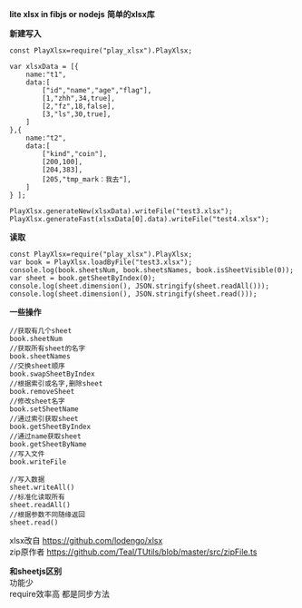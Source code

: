 **lite xlsx in fibjs or nodejs**
**简单的xlsx库**

**新建写入**
```
const PlayXlsx=require("play_xlsx").PlayXlsx;

var xlsxData = [{
    name:"t1",
    data:[
        ["id","name","age","flag"],
        [1,"zhh",34,true],
        [2,"fz",18,false],
        [3,"ls",30,true],
    ]
},{
    name:"t2",
    data:[
        ["kind","coin"],
        [200,100],
        [204,383],
        [205,"tmp_mark：我去"],
    ]
} ];

PlayXlsx.generateNew(xlsxData).writeFile("test3.xlsx");
PlayXlsx.generateFast(xlsxData[0].data).writeFile("test4.xlsx");
```

**读取**
```
const PlayXlsx=require("play_xlsx").PlayXlsx;
var book = PlayXlsx.loadByFile("test3.xlsx");
console.log(book.sheetsNum, book.sheetsNames, book.isSheetVisible(0));
var sheet = book.getSheetByIndex(0);
console.log(sheet.dimension(), JSON.stringify(sheet.readAll()));
console.log(sheet.dimension(), JSON.stringify(sheet.read()));
```

**一些操作**
```
//获取有几个sheet
book.sheetNum
//获取所有sheet的名字
book.sheetNames
//交换sheet顺序
book.swapSheetByIndex 
//根据索引或名字,删除sheet
book.removeSheet 
//修改sheet名字
book.setSheetName
//通过索引获取sheet
book.getSheetByIndex
//通过name获取sheet
book.getSheetByName
//写入文件
book.writeFile

//写入数据
sheet.writeAll()
//标准化读取所有
sheet.readAll()
//根据参数不同随缘返回
sheet.read()
```
       
xlsx改自 https://github.com/lodengo/xlsx   
zip原作者  https://github.com/Teal/TUtils/blob/master/src/zipFile.ts 

**和sheetjs区别**    
功能少    
require效率高
都是同步方法